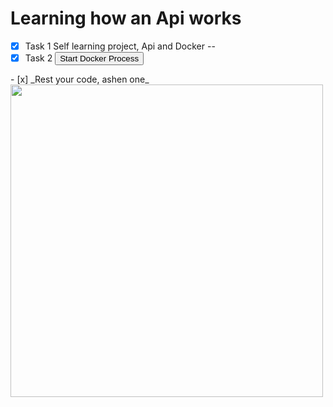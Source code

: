 # Learning how an Api works



- [x] Task 1 Self learning project, Api and Docker
--
- [x] Task 2 <a href="https://your-command-or-url-here" target="_blank">
  <button>Start Docker Process</button>
</a>
- [x] _Rest your code, ashen one_
<img src="https://i.imgur.com/xmG1hBo.gif" width="500" height="auto" /> 



